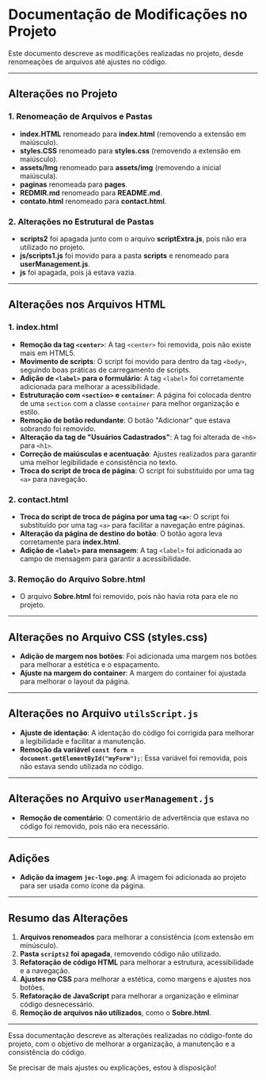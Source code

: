 # Documentação de Modificações no Projeto

Este documento descreve as modificações realizadas no projeto, desde renomeações de arquivos até ajustes no código.

---

## **Alterações no Projeto**

### **1. Renomeação de Arquivos e Pastas**
- **index.HTML** renomeado para **index.html** (removendo a extensão em maiúsculo).
- **styles.CSS** renomeado para **styles.css** (removendo a extensão em maiúsculo).
- **assets/Img** renomeado para **assets/img** (removendo a inicial maiúscula).
- **paginas** renomeada para **pages**.
- **REDMIR.md** renomeado para **README.md**.
- **contato.html** renomeado para **contact.html**.

### **2. Alterações no Estrutural de Pastas**
- **scripts2** foi apagada junto com o arquivo **scriptExtra.js**, pois não era utilizado no projeto.
- **js/scripts1.js** foi movido para a pasta **scripts** e renomeado para **userManagement.js**.
- **js** foi apagada, pois já estava vazia.

---

## **Alterações nos Arquivos HTML**

### **1. index.html**
- **Remoção da tag `<center>`**: A tag `<center>` foi removida, pois não existe mais em HTML5.
- **Movimento de scripts**: O script foi movido para dentro da tag `<body>`, seguindo boas práticas de carregamento de scripts.
- **Adição de `<label>` para o formulário**: A tag `<label>` foi corretamente adicionada para melhorar a acessibilidade.
- **Estruturação com `<section>` e `container`**: A página foi colocada dentro de uma `section` com a classe `container` para melhor organização e estilo.
- **Remoção de botão redundante**: O botão "Adicionar" que estava sobrando foi removido.
- **Alteração da tag de "Usuários Cadastrados"**: A tag foi alterada de `<h6>` para `<h1>`.
- **Correção de maiúsculas e acentuação**: Ajustes realizados para garantir uma melhor legibilidade e consistência no texto.
- **Troca do script de troca de página**: O script foi substituído por uma tag `<a>` para navegação.

### **2. contact.html**
- **Troca do script de troca de página por uma tag `<a>`**: O script foi substituído por uma tag `<a>` para facilitar a navegação entre páginas.
- **Alteração da página de destino do botão**: O botão agora leva corretamente para **index.html**.
- **Adição de `<label>` para mensagem**: A tag `<label>` foi adicionada ao campo de mensagem para garantir a acessibilidade.

### **3. Remoção do Arquivo Sobre.html**
- O arquivo **Sobre.html** foi removido, pois não havia rota para ele no projeto.

---

## **Alterações no Arquivo CSS (styles.css)**

- **Adição de margem nos botões**: Foi adicionada uma margem nos botões para melhorar a estética e o espaçamento.
- **Ajuste na margem do container**: A margem do container foi ajustada para melhorar o layout da página.

---

## **Alterações no Arquivo `utilsScript.js`**

- **Ajuste de identação**: A identação do código foi corrigida para melhorar a legibilidade e facilitar a manutenção.
- **Remoção da variável `const form = document.getElementById("myForm");`**: Essa variável foi removida, pois não estava sendo utilizada no código.

---

## **Alterações no Arquivo `userManagement.js`**

- **Remoção de comentário**: O comentário de advertência que estava no código foi removido, pois não era necessário.

---

## **Adições**

- **Adição da imagem `jec-logo.png`**: A imagem foi adicionada ao projeto para ser usada como ícone da página.

---

## **Resumo das Alterações**

1. **Arquivos renomeados** para melhorar a consistência (com extensão em minúsculo).
2. **Pasta `scripts2` foi apagada**, removendo código não utilizado.
3. **Refatoração de código HTML** para melhorar a estrutura, acessibilidade e a navegação.
4. **Ajustes no CSS** para melhorar a estética, como margens e ajustes nos botões.
5. **Refatoração de JavaScript** para melhorar a organização e eliminar código desnecessário.
6. **Remoção de arquivos não utilizados**, como o **Sobre.html**.

---

Essa documentação descreve as alterações realizadas no código-fonte do projeto, com o objetivo de melhorar a organização, a manutenção e a consistência do código.

Se precisar de mais ajustes ou explicações, estou à disposição!
